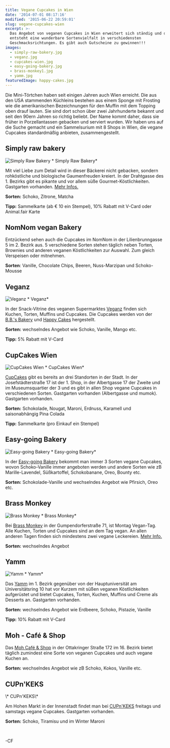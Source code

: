 ```yaml
---
title: Vegane Cupcakes in Wien
date: '2014-07-01 08:17:16'
modified: '2015-06-22 20:59:01'
slug: vegane-cupcakes-wien
excerpt: >-
  Das Angebot von veganen Cupcakes in Wien erweitert sich ständig und dadurch
  entsteht eine wunderbare Sortenvielfalt in verschiedensten
  Geschmacksrichtungen. Es gibt auch Gutscheine zu gewinnen!!!
images:
  - simply-raw-bakery.jpg
  - veganz.jpg
  - cupcakes-wien.jpg
  - easy-going-bakery.jpg
  - brass-monkey1.jpg
  - yamm.jpg
featuredImage: happy-cakes.jpg
---
```


Die Mini-Törtchen haben seit einigen Jahren auch Wien erreicht. Die aus den USA stammenden Küchleins bestehen aus einem Sponge mit Frosting wie die amerikanischen Bezeichnungen für den Muffin mit dem Topping oben drauf lauten. Sie sind dort schon über zwei Jahrhunderte bekannt und seit den 90ern Jahren so richtig beliebt. Der Name kommt daher, dass sie früher in Porzellantassen gebacken und serviert wurden. Wir haben uns auf die Suche gemacht und ein Sammelsurium mit 8 Shops in Wien, die vegane Cupcakes standardmäßig anbieten, zusammengestellt.

## Simply raw bakery

![Simply Raw Bakery](https://www.veganblatt.com/i/simply-raw-bakery.jpg) \* Simply Raw Bakery\*

Mit viel Liebe zum Detail wird in dieser Bäckerei nicht gebacken, sondern rohköstliche und biologische Gaumenfreuden kreiert. In der Drahtgasse des 1. Bezirks gibt es pikante und vor allem süße Gourmet-Köstlichkeiten. Gastgarten vorhanden. [Mehr Infos.](https://www.veganblatt.com/simply-raw-bakery)

**Sorten:** Schoko, Zitrone, Matcha

**Tipp:** Sammelkarte (ab € 10 ein Stempel), 10% Rabatt mit V-Card oder Animal.fair Karte

## NomNom vegan Bakery

[<!-- Image removed (no copyright): nomnom-1-2-640x448.jpg -->](https://www.veganblatt.com/i/nomnom-1-2.jpg)

Entzückend sehen auch die Cupcakes im NomNom in der Lilienbrunngasse 5 im 2. Bezirk aus. 5 verschiedene Sorten stehen täglich neben Torten, Brownies und anderen veganen Köstlichkeiten zur Auswahl. Zum gleich Verspeisen oder mitnehmen.

**Sorten**: Vanille, Chocolate Chips, Beeren, Nuss-Marzipan und Schoko-Mousse

## Veganz

![Veganz](https://www.veganblatt.com/i/veganz.jpg) \* Veganz\*

In der Snack-Vitrine des veganen Supermarktes [Veganz](http://www.veganz.de/maerkte/veganz-oesterreich/wien.html) finden sich Kuchen, Torten, Muffins und Cupcakes. Die Cupcakes werden von der [B.B.'s Bakery](http://www.bbbakery.at/) und [Happy Cakes](http://www.happycakes.at/) hergestellt.

**Sorten:** wechselndes Angebot wie Schoko, Vanille, Mango etc.

**Tipp:** 5% Rabatt mit V-Card

## CupCakes Wien

![CupCakes Wien](https://www.veganblatt.com/i/cupcakes-wien.jpg) \* CupCakes Wien\*

[CupCakes](https://www.cupcakes-wien.at/) gibt es bereits an drei Standorten in der Stadt. In der Josefstädterstraße 17 ist der 1. Shop, in der Albertgasse 17 der Zweite und im Museumsquartier der 3 und es gibt in allen Shop vegane Cupcakes in verschiedenen Sorten. Gastgarten vorhanden (Albertgasse und mumok). Gastgarten vorhanden.

**Sorten:** Schokolade, Nougat, Maroni, Erdnuss, Karamell und saisonabhängig Pina Colada

**Tipp:** Sammelkarte (pro Einkauf ein Stempel)

## Easy-going Bakery

![Easy-going Bakery](https://www.veganblatt.com/i/easy-going-bakery.jpg) \* Easy-going Bakery\*

In der [Easy-going Bakery](https://www.facebook.com/Easygoingbakery) bekommt man immer 3 Sorten vegane Cupcakes, wovon Schoko-Vanille immer angeboten werden und andere Sorten wie zB Marille-Lavendel, Süßkartoffel, Schokobanane, Oreo, Bounty etc.

**Sorten:** Schokolade-Vanille und wechselndes Angebot wie Pfirsich, Oreo etc.

## Brass Monkey

![Brass Monkey](https://www.veganblatt.com/i/brass-monkey1.jpg) \* Brass Monkey\*

Bei [Brass Monkey](https://www.facebook.com/BrassMonkeyVienna) in der Gumpendorferstraße 71, ist Montag Vegan-Tag. Alle Kuchen, Torten und Cupcakes sind an dem Tag vegan. An allen anderen Tagen finden sich mindestens zwei vegane Leckereien. [Mehr Info.](https://www.veganblatt.com/brass-monkey-wien)

**Sorten:** wechselndes Angebot

## Yamm

![Yamm](https://www.veganblatt.com/i/yamm.jpg) \* Yamm\*

Das [Yamm](http://www.yamm.at/) im 1. Bezirk gegenüber von der Hauptuniversität am Universitätsring 10 hat vor Kurzem mit süßen veganen Köstlichkeiten aufgerüstet und bietet Cupcakes, Torten, Kuchen, Muffins und Creme als Desserts an. Gastgarten vorhanden.

**Sorten:** wechselndes Angebot wie Erdbeere, Schoko, Pistazie, Vanille

**Tipp:** 10% Rabatt mit V-Card

## Moh - Café & Shop

[<!-- Image removed (no copyright): moh.jpg -->](https://www.veganblatt.com/i/moh.jpg)

Das [Moh Café & Shop](http://mohideen.at/index.php/moh-cafe-shop) in der Ottakringer Straße 172 im 16. Bezirk bietet täglich zumindest eine Sorte von veganen Cupcakes und auch vegane Kuchen an.

**Sorten:** wechselndes Angebot wie zB Schoko, Kokos, Vanille etc.

## CUPn'KEKS

<!-- Image removed (no copyright): cupnkeks.jpg --> \* CUPn'KEKS\*

Am Hohen Markt in der Innenstadt findet man bei [CUPn'KEKS](http://www.cupnkeks.at/) freitags und samstags vegane Cupcakes. Gastgarten vorhanden.

**Sorten:** Schoko, Tiramisu und im Winter Maroni

 

\-CF
